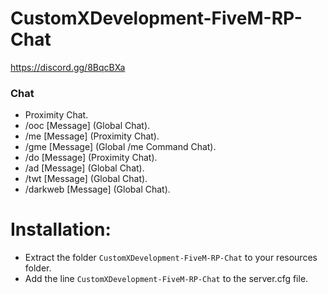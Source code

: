 # CustomXDevelopment-FiveM-RP-Chat
https://discord.gg/8BqcBXa

### Chat
- Proximity Chat.
- /ooc [Message] (Global Chat).
- /me [Message] (Proximity Chat).
- /gme [Message] (Global /me Command Chat).
- /do [Message] (Proximity Chat).
- /ad [Message] (Global Chat).
- /twt [Message] (Global Chat).
- /darkweb [Message] (Global Chat).

# Installation:
- Extract the folder `CustomXDevelopment-FiveM-RP-Chat` to your resources folder.
- Add the line `CustomXDevelopment-FiveM-RP-Chat` to the server.cfg file.
